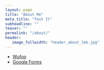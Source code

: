 ```yaml
---
layout: page
title: "About Me"
meta_title: "Test It"
subheadline: ""
teaser: ""
permalink: "/about/"
header:
   image_fullwidth: "header_about_lmb.jpg"
---
```


- [Wufoo][1]
- [Google Forms][2]


 [1]: http://www.wufoo.com/
 [2]: https://www.google.com/intl/de_de/forms/about/
